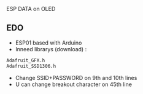 ESP DATA on OLED
## EDO

- ESP01 based with Arduino
- Inneed librarys (download) :
```sh
Adafruit_GFX.h
Adafruit_SSD1306.h
```
- Change SSID+PASSWORD on 9th and 10th lines
- U can change breakout character on 45th line

